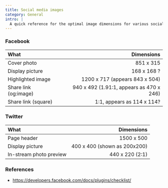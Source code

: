```yaml
---
title: Social media images
category: General
intro: |
  A quick reference for the optimal image dimensions for various social media platforms.
---
```


### Facebook

| What | Dimensions |
|:---- | ----------:|
| Cover photo | 851 x 315 |
| Display picture | 168 x 168 ? |
| Highlighted image | 1200 x 717 (appears 843 x 504) |
| Share link (og:image) | 940 x 492 (1.91:1, appears as 470 x 246) |
| Share link (square) | 1:1, appears as 114 x 114? |

### Twitter

| What | Dimensions |
|:---- | ----------:|
| Page header | 1500 x 500 |
| Display picture | 400 x 400 (shown as 200x200) |
| In-stream photo preview | 440 x 220 (2:1) |

### References

 * <https://developers.facebook.com/docs/plugins/checklist/>
